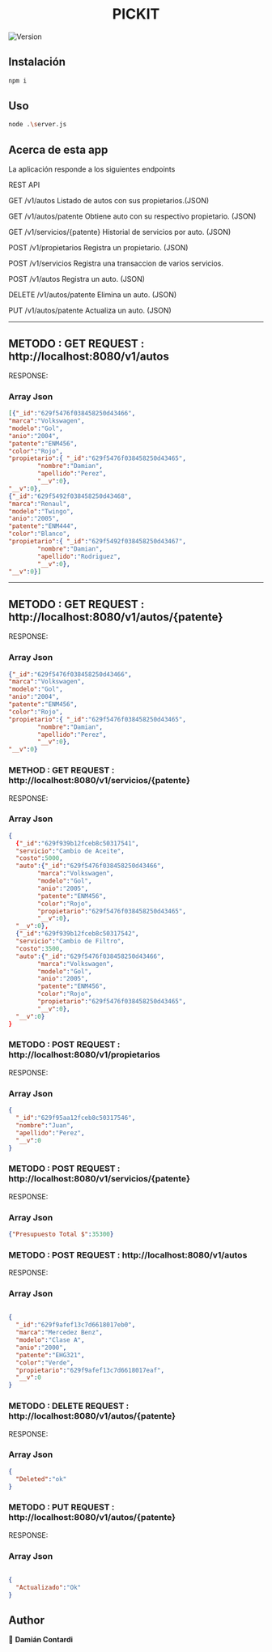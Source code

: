 <h1 align="center">PICKIT</h1>
<p>
  <img alt="Version" src="https://img.shields.io/badge/version-0.1.0-blue.svg?cacheSeconds=2592000" />
</p>

## Instalación

```sh
npm i
```

## Uso

```sh
node .\server.js
```

## Acerca de esta app

La aplicación responde a los siguientes endpoints

REST API

GET     /v1/autos           		    Listado de autos con sus propietarios.(JSON)

GET     /v1/autos/patente   		    Obtiene auto con su respectivo propietario. (JSON)

GET     /v1/servicios/{patente}	    Historial de servicios por auto. (JSON)

POST    /v1/propietarios    		    Registra un propietario. (JSON)

POST    /v1/servicios   		        Registra una transaccion de varios servicios. 

POST    /v1/autos           		    Registra un auto. (JSON)

DELETE  /v1/autos/patente   		    Elimina un auto. (JSON)

PUT     /v1/autos/patente   		    Actualiza un auto. (JSON)

------------------------------------------------------------------------------------------------

## METODO : GET  REQUEST : http://localhost:8080/v1/autos
RESPONSE:

### Array Json
```json
[{"_id":"629f5476f038458250d43466",
"marca":"Volkswagen",
"modelo":"Gol",
"anio":"2004",
"patente":"ENM456",
"color":"Rojo",
"propietario":{	"_id":"629f5476f038458250d43465",
		"nombre":"Damian",
		"apellido":"Perez",
		"__v":0},
"__v":0},
{"_id":"629f5492f038458250d43468",
"marca":"Renaul",
"modelo":"Twingo",
"anio":"2005",
"patente":"ENM444",
"color":"Blanco",
"propietario":{	"_id":"629f5492f038458250d43467",
		"nombre":"Damian",
		"apellido":"Rodriguez",
		"__v":0},
"__v":0}]

```
------------------------------------------------------------------------------------------------
## METODO : GET  REQUEST : http://localhost:8080/v1/autos/{patente}
RESPONSE:

### Array Json
```json
{"_id":"629f5476f038458250d43466",
"marca":"Volkswagen",
"modelo":"Gol",
"anio":"2004",
"patente":"ENM456",
"color":"Rojo",
"propietario":{	"_id":"629f5476f038458250d43465",
		"nombre":"Damian",
		"apellido":"Perez",
		"__v":0},
"__v":0}
```

### METHOD : GET REQUEST : http://localhost:8080/v1/servicios/{patente}
RESPONSE:

### Array Json
```json
{
  {"_id":"629f939b12fceb8c50317541",
  "servicio":"Cambio de Aceite",
  "costo":5000,
  "auto":{"_id":"629f5476f038458250d43466",
        "marca":"Volkswagen",
        "modelo":"Gol",
        "anio":"2005",
        "patente":"ENM456",
        "color":"Rojo",
        "propietario":"629f5476f038458250d43465",
        "__v":0},
  "__v":0},
  {"_id":"629f939b12fceb8c50317542",
  "servicio":"Cambio de Filtro",
  "costo":3500,
  "auto":{"_id":"629f5476f038458250d43466",
        "marca":"Volkswagen",
        "modelo":"Gol",
        "anio":"2005",
        "patente":"ENM456",
        "color":"Rojo",
        "propietario":"629f5476f038458250d43465",
        "__v":0},
  "__v":0}
}
```
### METODO : POST  REQUEST : http://localhost:8080/v1/propietarios
RESPONSE:

### Array Json
```json
{
  "_id":"629f95aa12fceb8c50317546",
  "nombre":"Juan",
  "apellido":"Perez",
  "__v":0
}
```
### METODO : POST  REQUEST : http://localhost:8080/v1/servicios/{patente}
RESPONSE:

### Array Json
```json
{"Presupuesto Total $":35300}
```

### METODO : POST  REQUEST : http://localhost:8080/v1/autos
RESPONSE:

### Array Json
```json

{
  "_id":"629f9afef13c7d6618017eb0",
  "marca":"Mercedez Benz",
  "modelo":"Clase A",
  "anio":"2000",
  "patente":"EHG321",
  "color":"Verde",
  "propietario":"629f9afef13c7d6618017eaf",
  "__v":0
}
```
### METODO : DELETE  REQUEST : http://localhost:8080/v1/autos/{patente}
RESPONSE:

### Array Json
```json
{
  "Deleted":"ok"
}
```

### METODO : PUT  REQUEST : http://localhost:8080/v1/autos/{patente}
RESPONSE:

### Array Json
```json

{
  "Actualizado":"Ok"
}

```
## Author

👤 **Damián Contardi**
